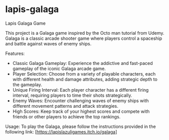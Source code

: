 # lapis-galaga
Lapis Galaga Game

This project is a Galaga game inspired by the Octo man tutorial from Udemy. Galaga is a classic arcade shooter game where players control a spaceship and battle against waves of enemy ships.

Features:
- Classic Galaga Gameplay: Experience the addictive and fast-paced gameplay of the iconic Galaga arcade game.
- Player Selection: Choose from a variety of playable characters, each with different health and damage attributes, adding strategic depth to the gameplay.
- Unique Firing Interval: Each player character has a different firing interval, requiring players to time their shots strategically.
- Enemy Waves: Encounter challenging waves of enemy ships with different movement patterns and attack strategies.
- High Scores: Keep track of your highest scores and compete with friends or other players to achieve the top rankings.

Usage: 
To play the Galaga, please follow the instructions provided in the following link: [https://lapislazuligames.itch.io/galaga]
